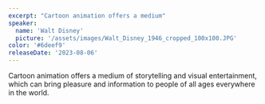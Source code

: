 ```yaml
---
excerpt: "Cartoon animation offers a medium"
speaker:
  name: 'Walt Disney'
  picture: '/assets/images/Walt_Disney_1946_cropped_100x100.JPG'
color: '#6deef9'
releaseDate: '2023-08-06'
---
```

Cartoon animation offers a medium of storytelling and visual entertainment, which can bring pleasure and information to people of all ages everywhere in the world.